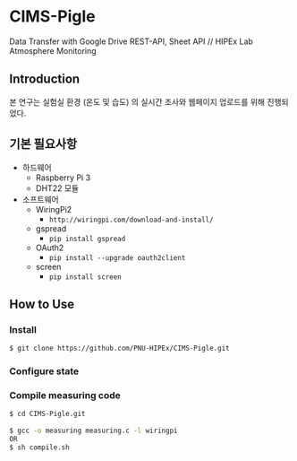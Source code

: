 # CIMS-Pigle
Data Transfer with Google Drive REST-API, Sheet API // HIPEx Lab Atmosphere Monitoring

## Introduction
본 연구는 실험실 환경 (온도 및 습도) 의 실시간 조사와 웹페이지 업로드를 위해 진행되었다.


## 기본 필요사항
* 하드웨어
	* Raspberry Pi 3
	* DHT22 모듈
* 소프트웨어
	* WiringPi2
		* ``http://wiringpi.com/download-and-install/``
	* gspread
		* ``pip install gspread``
	* OAuth2
		* ``pip install --upgrade oauth2client``
	* screen
		* ``pip install screen``

		
## How to Use

### Install
````bash
$ git clone https://github.com/PNU-HIPEx/CIMS-Pigle.git
````

### Configure state

### Compile measuring code
````bash
$ cd CIMS-Pigle.git
  
$ gcc -o measuring measuring.c -l wiringpi
OR
$ sh compile.sh
````

### 